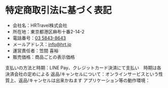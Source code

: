 # 特定商取引法に基づく表記	

- 会社名：HRTravel株式会社
- 所在地：東京都港区麻布十番2-14-2	
- 電話番号：<a href="tel://03-5843-8643">03 5843-8643</a>
- メールアドレス：<a href="mailto://info@hrt.jp">info@hrt.jp</a>
- 運営責任者：笠間 喜裕
- 販売価格：商品ごとの表示価格

支払いの方法と時期：LINE Pay、クレジットカード決済にて支払い　時期は各決済会社の定めによる
返品/キャンセルについて：オンラインサービスという性質上、返品/キャンセルは出来かねます
アプリケーション等の動作環境：